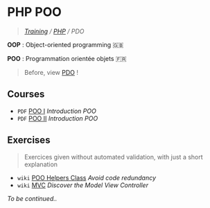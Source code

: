 # PHP POO
>_[Training](https://github.com/simplonco/training) / [PHP](https://github.com/simplonco/php-training) / PDO_

**OOP** : Object-oriented programming :gb:

**POO** : Programmation orientée objets :fr:

> Before, view [PDO](https://github.com/simplonco/pdo-training) !

## Courses

* `PDF` [POO I](https://github.com/simplonco/poo-training/blob/master/training/Tutoriel-PHP-Introduction-%C3%A0-la-POO.pdf) _Introduction POO_
* `PDF` [POO II](https://github.com/simplonco/poo-training/blob/master/training/Tutoriel-PHP-POO-partie-2.pdf) _Introduction POO_

## Exercises

> Exercices given without automated validation, with just a short explanation

* `wiki` [POO Helpers Class](https://github.com/simplonco/php-training/wiki/Activit%C3%A9-POO:-Helpers-Class) _Avoid code redundancy_
* `wiki` [MVC](https://github.com/simplonco/php-training/wiki/MVC---Training) _Discover the Model View Controller_

_To be continued.._
